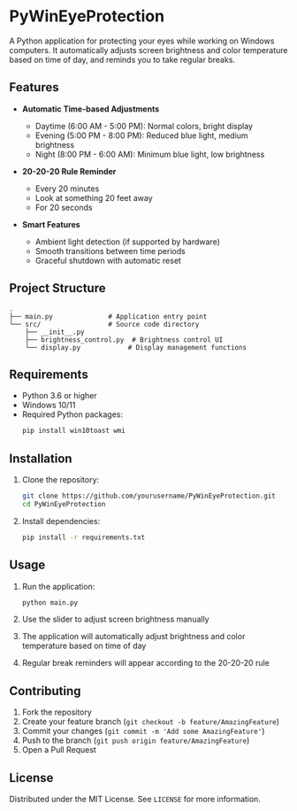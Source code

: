# PyWinEyeProtection

A Python application for protecting your eyes while working on Windows computers. It automatically adjusts screen brightness and color temperature based on time of day, and reminds you to take regular breaks.

## Features

- **Automatic Time-based Adjustments**
  - Daytime (6:00 AM - 5:00 PM): Normal colors, bright display
  - Evening (5:00 PM - 8:00 PM): Reduced blue light, medium brightness
  - Night (8:00 PM - 6:00 AM): Minimum blue light, low brightness

- **20-20-20 Rule Reminder**
  - Every 20 minutes
  - Look at something 20 feet away
  - For 20 seconds

- **Smart Features**
  - Ambient light detection (if supported by hardware)
  - Smooth transitions between time periods
  - Graceful shutdown with automatic reset

## Project Structure

```
.
├── main.py              # Application entry point
└── src/                 # Source code directory
    ├── __init__.py
    ├── brightness_control.py  # Brightness control UI
    └── display.py            # Display management functions
```

## Requirements

- Python 3.6 or higher
- Windows 10/11
- Required Python packages:
  ```bash
  pip install win10toast wmi
  ```

## Installation

1. Clone the repository:
   ```bash
   git clone https://github.com/yourusername/PyWinEyeProtection.git
   cd PyWinEyeProtection
   ```

2. Install dependencies:
   ```bash
   pip install -r requirements.txt
   ```

## Usage

1. Run the application:
   ```bash
   python main.py
   ```

2. Use the slider to adjust screen brightness manually
3. The application will automatically adjust brightness and color temperature based on time of day
4. Regular break reminders will appear according to the 20-20-20 rule

## Contributing

1. Fork the repository
2. Create your feature branch (`git checkout -b feature/AmazingFeature`)
3. Commit your changes (`git commit -m 'Add some AmazingFeature'`)
4. Push to the branch (`git push origin feature/AmazingFeature`)
5. Open a Pull Request

## License

Distributed under the MIT License. See `LICENSE` for more information.